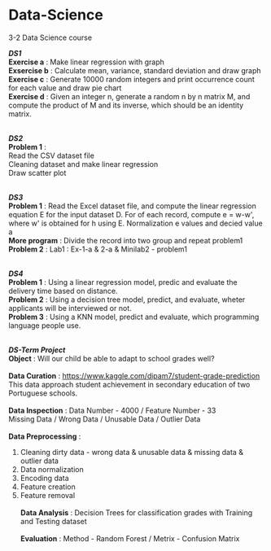 # Data-Science
3-2 Data Science course

<b><em>DS1<br></em></b>
<b>Exercise a</b> : Make linear regression with graph<br>
<b>Exsercise b</b> : Calculate mean, variance, standard deviation and draw graph<br>
<b>Exercise c</b> : Generate 10000 random integers and print occurrence count for each value and draw pie chart<br>
<b>Exercise d</b> : Given an integer n, generate a random n by n matrix M, and compute the product of M and its inverse, which should be an identity matrix.<br><br>


<b><em>DS2<br></em></b>
<b>Problem 1</b> : <br>
Read the CSV dataset file<br>
Cleaning dataset and make linear regression<br>
Draw scatter plot<br><br>

<b><em>DS3<br></em></b>
<b>Problem 1</b> : Read the Excel dataset file, and compute the linear regression equation E for the input dataset D. For of each record, compute e = w-w', where w' is obtained for h using E. Normalization e values and decied value a <br>
<b>More program</b> : Divide the record into two group and repeat problem1<br>
<b>Problem 2</b> : Lab1 : Ex-1-a & 2-a & Minilab2 - problem1<br><br>

<b><em>DS4<br></em></b>
<b>Problem 1</b> : Using a linear regression model, predic and evaluate the delivery time based on distance.<br>
<b>Problem 2</b> : Using a decision tree model, predict, and evaluate, wheter applicants will be interviewed or not.<br>
<b>Problem 3</b> : Using a KNN model, predict and evaluate, which programming language people use.<br><br>

<b><em>DS-Term Project<br></em></b>
<b>Object</b> : Will our child be able to adapt to school grades well?<br><br>
<b>Data Curation</b> : https://www.kaggle.com/dipam7/student-grade-prediction <br>
This data approach student achievement in secondary education of two Portuguese schools.<br><br>
<b>Data Inspection</b> : Data Number - 4000  /  Feature Number  -  33<br>
Missing Data / Wrong Data / Unusable Data / Outlier Data<br><br>
<b>Data Preprocessing</b> :
1) Cleaning dirty data - wrong data & unusable data & missing data & outlier data<br>
2) Data normalization<br>
3) Encoding data<br>
4) Feature creation<br>
5) Feature removal<br><br>
<b>Data Analysis</b> : Decision Trees for classification grades with Training and Testing dataset <br><br>
<b>Evaluation</b> : Method - Random Forest  /  Metrix - Confusion Matrix
